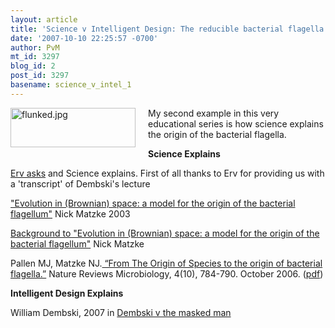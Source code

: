 ```yaml
---
layout: article
title: 'Science v Intelligent Design: The reducible bacterial flagella'
date: '2007-10-10 22:25:57 -0700'
author: PvM
mt_id: 3297
blog_id: 2
post_id: 3297
basename: science_v_intel_1
---
```

[<img src="/PT/uploads/2007/flunked-thumb-200x63.jpg" alt="flunked.jpg" width="200" height="63" style="float: left; margin: 0 20px 20px 0;" class="mt-image-left" />](http://www.cafepress.com/aus_ed.177795434)My second example in this very educational series is how science explains the origin of the bacterial flagella.  

**Science Explains**

[Erv asks](http://endogenousretrovirus.blogspot.com/2007/10/dembski-vs-masked-man.html) and Science explains. First of all thanks to Erv for providing us with a 'transcript' of Dembski's lecture

["Evolution in (Brownian) space: a model for the origin of the bacterial flagellum"](http://www.talkdesign.org/faqs/flagellum.html) Nick Matzke 2003

[Background to "Evolution in (Brownian) space: a model for the origin of the bacterial flagellum"](http://www.talkdesign.org/faqs/flagellum_background.html) Nick Matzke

Pallen MJ, Matzke NJ.[ “From The Origin of Species to the origin of bacterial flagella.”](/archives/2006/09/flagellum-evolu.html) Nature Reviews Microbiology, 4(10), 784-790. October 2006. ([pdf](http://home.planet.nl/~gkorthof/pdf/Pallen_Matzke.pdf))

**Intelligent Design Explains**

William Dembski, 2007 in [Dembski v the masked man](http://endogenousretrovirus.blogspot.com/2007/10/dembski-vs-masked-man.html)
